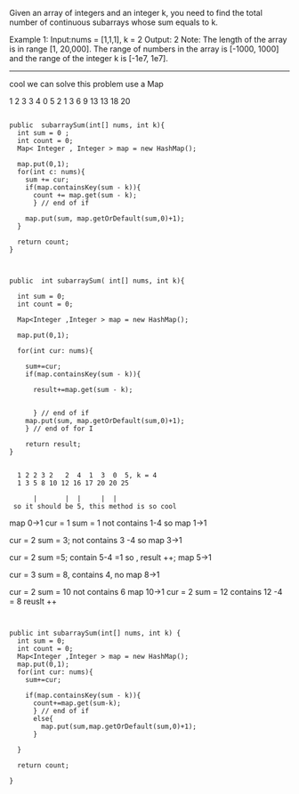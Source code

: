 Given an array of integers and an integer k, you need to find the total number of continuous subarrays whose sum equals to k.

Example 1:
Input:nums = [1,1,1], k = 2
Output: 2
Note:
The length of the array is in range [1, 20,000].
The range of numbers in the array is [-1000, 1000] and the range of the integer k is [-1e7, 1e7].

---

cool we can solve this problem use a Map


1 2 3 3  4  0  5  2
1 3 6 9 13 13 18 20



```

public  subarraySum(int[] nums, int k){
  int sum = 0 ;
  int count = 0;
  Map< Integer , Integer > map = new HashMap();

  map.put(0,1);
  for(int c: nums){
    sum += cur;
    if(map.containsKey(sum - k)){
      count += map.get(sum - k);
      } // end of if

    map.put(sum, map.getOrDefault(sum,0)+1);
  }

  return count; 
}


```



```

public  int subarraySum( int[] nums, int k){

  int sum = 0;
  int count = 0;

  Map<Integer ,Integer > map = new HashMap();

  map.put(0,1);

  for(int cur: nums){

    sum+=cur;
    if(map.containsKey(sum - k)){

      result+=map.get(sum - k);


      } // end of if
    map.put(sum, map.getOrDefault(sum,0)+1);
    } // end of for I

    return result;
}


```

      1 2 2 3 2   2  4  1  3  0  5, k = 4
      1 3 5 8 10 12 16 17 20 20 25

          |       |  |     |  |  
     so it should be 5, this method is so cool


map 0->1
cur = 1
sum = 1
not contains 1-4 so
map 1->1

cur = 2
sum = 3;
not contains 3 -4 so
map 3->1

cur = 2
sum =5;
contain 5-4 =1 so ,
result ++;
map 5->1

cur = 3
sum = 8,
contains 4, no
map 8->1

cur = 2
sum = 10
not contains 6
map 10->1
cur = 2
sum = 12
contains 12 -4 = 8
reuslt ++


```


public int subarraySum(int[] nums, int k) {
  int sum = 0;
  int count = 0;
  Map<Integer ,Integer > map = new HashMap();
  map.put(0,1);
  for(int cur: nums){
    sum+=cur;

    if(map.containsKey(sum - k)){
      count+=map.get(sum-k);
      } // end of if
      else{
        map.put(sum,map.getOrDefault(sum,0)+1);
      }

  }

  return count;

}


```
